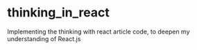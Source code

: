 # thinking_in_react
Implementing the thinking with react article code, to deepen my understanding of React.js
